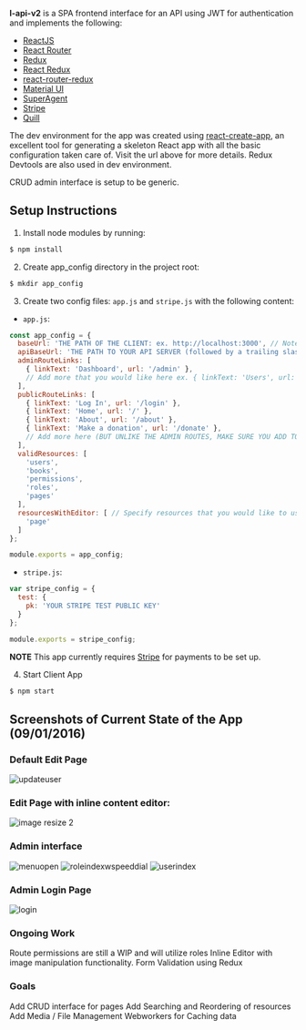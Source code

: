 **l-api-v2** is a SPA frontend interface for an API using JWT for authentication and implements the following: 
- [ReactJS](https://facebook.github.io/react/)
- [React Router](https://github.com/reactjs/react-router)
- [Redux](http://redux.js.org)
- [React Redux](https://github.com/reactjs/react-redux)
- [react-router-redux](https://github.com/reactjs/react-router-redux)
- [Material UI](http://www.material-ui.com/)
- [SuperAgent](https://github.com/visionmedia/superagent)
- [Stripe](https://stripe.com/)
- [Quill](http://quilljs.com/)

The dev environment for the app was created using [react-create-app](https://github.com/facebookincubator/create-react-app), an excellent tool for generating a skeleton React app with all the basic configuration taken care of. Visit the url above for more details. Redux Devtools are also used in dev environment.

CRUD admin interface is setup to be generic. 

## Setup Instructions

1. Install node modules by running: 
```bash
$ npm install
```

2. Create app_config directory in the project root:
```bash
$ mkdir app_config
```

3. Create two config files: `app.js` and `stripe.js` with the following content:
- `app.js`:
```javascript
const app_config = {
  baseUrl: 'THE PATH OF THE CLIENT: ex. http://localhost:3000', // Note: If you are unsure what this is, try running `npm start` to see.
  apiBaseUrl: 'THE PATH TO YOUR API SERVER (followed by a trailing slash "/"): ex. http://localhost:8000/api/',
  adminRouteLinks: [
    { linkText: 'Dashboard', url: '/admin' },
    // Add more that you would like here ex. { linkText: 'Users', url: '/admin/users' } or { linkText: 'Books', url: '/admin/books' }
  ],
  publicRouteLinks: [
    { linkText: 'Log In', url: '/login' },
    { linkText: 'Home', url: '/' },
    { linkText: 'About', url: '/about' },
    { linkText: 'Make a donation', url: '/donate' },
    // Add more here (BUT UNLIKE THE ADMIN ROUTES, MAKE SURE YOU ADD TO routes.js as well)
  ],
  validResources: [
    'users',
    'books',
    'permissions',
    'roles',
    'pages'
  ],
  resourcesWithEditor: [ // Specify resources that you would like to use the inline editor for rather than a form.
    'page'
  ]
};

module.exports = app_config;
```

- `stripe.js`:
```javascript
var stripe_config = {
  test: {
    pk: 'YOUR STRIPE TEST PUBLIC KEY'
  }
};

module.exports = stripe_config; 
```

**NOTE** This app currently requires [Stripe](https://stripe.com/) for payments to be set up.

4. Start Client App
```bash
$ npm start
```

## Screenshots of Current State of the App (09/01/2016)

### Default Edit Page

![updateuser](https://cloud.githubusercontent.com/assets/3317231/18188929/f211ae94-706a-11e6-96e6-965cbd448d59.JPG)

### Edit Page with inline content editor:

![image resize 2](https://cloud.githubusercontent.com/assets/3317231/18188875/83a42932-706a-11e6-9257-3da0cbdd4d2a.JPG)


### Admin interface

![menuopen](https://cloud.githubusercontent.com/assets/3317231/18188872/8392df88-706a-11e6-84eb-7863e1293b1e.JPG)
![roleindexwspeeddial](https://cloud.githubusercontent.com/assets/3317231/18188873/839b2a30-706a-11e6-9760-b2bf0ad29b07.JPG)
![userindex](https://cloud.githubusercontent.com/assets/3317231/18188874/83a15590-706a-11e6-8b94-2421abb8cd3c.JPG)

### Admin Login Page

![login](https://cloud.githubusercontent.com/assets/3317231/18188871/837df6a4-706a-11e6-9008-df6bf144c9aa.JPG)

### Ongoing Work

Route permissions are still a WIP and will utilize roles
Inline Editor with image manipulation functionality.
Form Validation using Redux

### Goals

Add CRUD interface for pages
Add Searching and Reordering of resources
Add Media / File Management
Webworkers for Caching data

